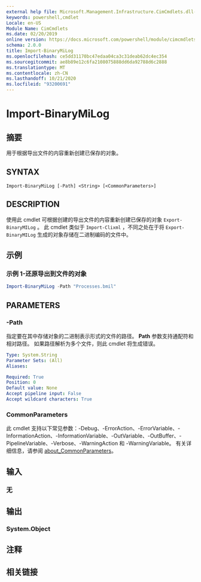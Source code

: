 ```yaml
---
external help file: Microsoft.Management.Infrastructure.CimCmdlets.dll-Help.xml
keywords: powershell,cmdlet
Locale: en-US
Module Name: CimCmdlets
ms.date: 02/20/2019
online version: https://docs.microsoft.com/powershell/module/cimcmdlets/import-binarymilog?WT.mc_id=ps-gethelp
schema: 2.0.0
title: Import-BinaryMiLog
ms.openlocfilehash: ce5dd31170bc47edaa04ca3c31deab62dc4ec354
ms.sourcegitcommit: ae8b89e12c6fa2108075888dd6da92788d6c2888
ms.translationtype: MT
ms.contentlocale: zh-CN
ms.lasthandoff: 10/21/2020
ms.locfileid: "93200691"
---
```

# Import-BinaryMiLog

## 摘要
用于根据导出文件的内容重新创建已保存的对象。

## SYNTAX

```
Import-BinaryMiLog [-Path] <String> [<CommonParameters>]
```

## DESCRIPTION

使用此 cmdlet 可根据创建的导出文件的内容重新创建已保存的对象 `Export-BinaryMILog` 。 此 cmdlet 类似于 `Import-Clixml` ，不同之处在于将 `Export-BinaryMILog` 生成的对象存储在二进制编码的文件中。

## 示例

### 示例 1-还原导出到文件的对象

```powershell
Import-BinaryMiLog -Path "Processes.bmil"
```

## PARAMETERS

### -Path

指定要在其中存储对象的二进制表示形式的文件的路径。 **Path** 参数支持通配符和相对路径。 如果路径解析为多个文件，则此 cmdlet 将生成错误。

```yaml
Type: System.String
Parameter Sets: (All)
Aliases:

Required: True
Position: 0
Default value: None
Accept pipeline input: False
Accept wildcard characters: True
```

### CommonParameters
此 cmdlet 支持以下常见参数：-Debug、-ErrorAction、-ErrorVariable、-InformationAction、-InformationVariable、-OutVariable、-OutBuffer、-PipelineVariable、-Verbose、-WarningAction 和 -WarningVariable。 有关详细信息，请参阅 [about_CommonParameters](https://go.microsoft.com/fwlink/?LinkID=113216)。

## 输入

### 无

## 输出

### System.Object

## 注释

## 相关链接
